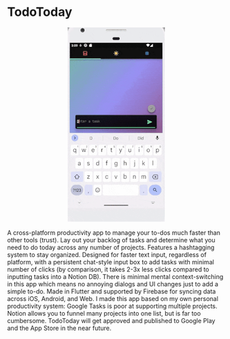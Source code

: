 # TodoToday

<div align="center"><img src = "https://github.com/philzgoodman/TODOTODAY/blob/main/todotoday.gif"></div>

 

A cross-platform productivity app to manage your to-dos much faster than other tools (trust). Lay out your backlog of tasks and determine what you need to do today across any number of projects. Features a hashtagging system to stay organized. Designed for faster text input, regardless of platform, with a persistent chat-style input box to add tasks with minimal number of clicks (by comparison, it takes 2-3x less clicks compared to inputting tasks into a Notion DB). There is minimal mental context-switching in this app which means no annoying dialogs and UI changes just to add a simple to-do. Made in Flutter and supported by Firebase for syncing data across iOS, Android, and Web. I made this app based on my own personal productivity system: Google Tasks is poor at supporting multiple projects. Notion allows you to funnel many projects into one list, but is far too cumbersome. TodoToday will get approved and published to Google Play and the App Store in the near future. 
